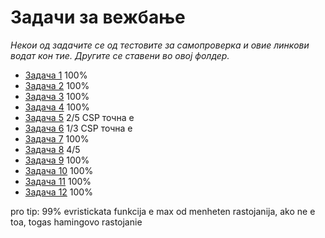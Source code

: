 # Задачи за вежбање
<i>Некои од задачите се од тестовите за самопроверка и овие линкови водат кон тие. Другите се ставени во овој фолдер.</i>
- [Задача 1](../TestoviZaSamostojnaProverka/1NeinformiranoPrebaruvanje/Zadaca1) 100%
- [Задача 2](../TestoviZaSamostojnaProverka/1NeinformiranoPrebaruvanje/Zadaca2) 100%
- [Задача 3](../TestoviZaSamostojnaProverka/2InformiranoPrebaruvanje/Zadaca1) 100%
- [Задача 4](../TestoviZaSamostojnaProverka/2InformiranoPrebaruvanje/Zadaca2) 100%
- [Задача 5](Zadaca5) 2/5 CSP точна е
- [Задача 6](Zadaca6) 1/3 CSP точна е
- [Задача 7](Zadaca7) 100%
- [Задача 8](Zadaca8) 4/5
- [Задача 9](Zadaca9) 100%
- [Задача 10](Zadaca10) 100%
- [Задача 11](Zadaca11) 100%
- [Задача 12](Zadaca12) 100%

pro tip:  99% evristickata funkcija e max od menheten rastojanija, ako
ne e toa, togas hamingovo rastojanie